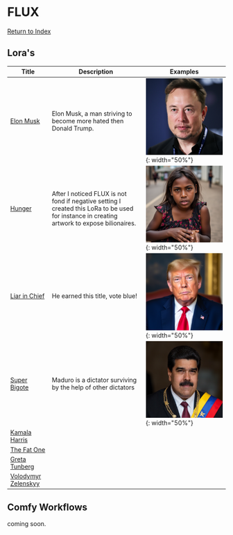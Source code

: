# FLUX

[Return to Index](/)

## Lora's

| Title | Description | Examples |
| ----- | ----------- | -------- |
| [Elon Musk](FLUX.Elon.Musk.safetensors) |Elon Musk, a man striving to become more hated then Donald Trump. |![Elon Musk](Elon.png){: width="50%"}|
| [Hunger](FLUX.Hunger.safetensors) |After I noticed FLUX is not fond if negative setting I created this LoRa to be used for instance in creating artwork to expose bilionaires. |![Hunger](Hunger.png){: width="50%"}|
| [Liar in Chief](FLUX.Liar.In.Chief.safetensors) |He earned this title, vote blue!|![Trump](Trump.png){: width="50%"}|
| [Super Bigote](FLUX.SuperBigote.safetensors) |Maduro is a dictator surviving by the help of other dictators|![Maduro](Maduro.png){: width="50%"}|
| [Kamala Harris](FLUX.Kamala.Harris.safetensors) |||
| [The Fat One](FLUX.The.Fat.One.safetensors) |||
| [Greta Tunberg](FLUX.Greta.Thunberg.safetensors)|||
| [Volodymyr Zelenskyy](FLUX.Volodymyr.Zelenskyy.safetensors) |||

## Comfy Workflows

coming soon.
